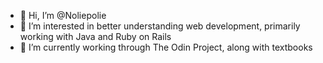 - 👋 Hi, I’m @Noliepolie
- 👀 I’m interested in better understanding web development, primarily working with Java and Ruby on Rails
- 🌱 I’m currently working through The Odin Project, along with textbooks




